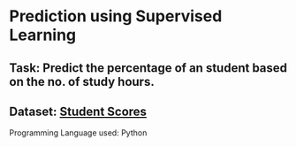 # Prediction using Supervised Learning
## Task: Predict the percentage of an student based on the no. of study hours.
## Dataset: [Student Scores](https://raw.githubusercontent.com/AdiPersonalWorks/Random/master/student_scores%20-%20student_scores.csv) 
Programming Language used: Python
